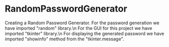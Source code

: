 # RandomPasswordGenerator
Creating a Random Password Generator.
For the password generation we have imported "random" library.\n
For the GUI for this project we have imported "tkinter" library.\n
For displaying the generated password we have imported "showinfo" method from the "tkinter.message".

